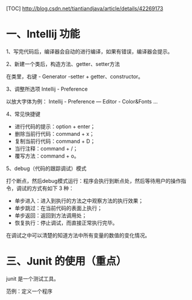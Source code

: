 [TOC]
http://blog.csdn.net/tiantiandjava/article/details/42269173



# 一、Intellij 功能

1、写完代码后，编译器会自动的进行编译，如果有错误，编译器会提示。

2、新建一个类后，构造方法、getter、setter方法

在类里，右键 - Generator -setter +  getter、constructor。

3、调整所选项 Intellij - Preference

以放大字体为例： Intellij - Preference — Editor - Color&Fonts ...

4、常见快捷键

- 进行代码的提示：option + enter；
- 删除当前行代码：command + x；
- 复制当前行代码：command + D；
- 当行注释：command + /；
- 覆写方法：command + o。

5、debug（代码的跟踪调试）模式

打个断点，然后debug模式运行：程序会执行到断点处，然后等待用户的操作指令，调试的方式有如下 3 种：

- 单步进入：进入到执行的方法之中观察方法的执行效果；
- 单步跳过：在当前代码的表面上执行；
- 单步返回：返回到方法调用处；
- 恢复执行：停止调试，而直接正常执行完毕。

在调试之中可以清楚的知道方法中所有变量的数值的变化情况。

# 三、Junit 的使用（重点）

junit 是一个测试工具。

范例：定义一个程序

